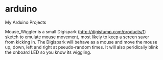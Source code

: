 arduino
=======

My Arduino Projects

Mouse_Wiggler is a small Digispark (http://digistump.com/products/1) sketch to emulate mouse movement, most likely to keep a screen saver from kicking in.  The Digispark will behave as a mouse and move the mouse up, down, left and right at pseudo-random times.  It will also peridically blink the onboard LED so you know its wiggling.

